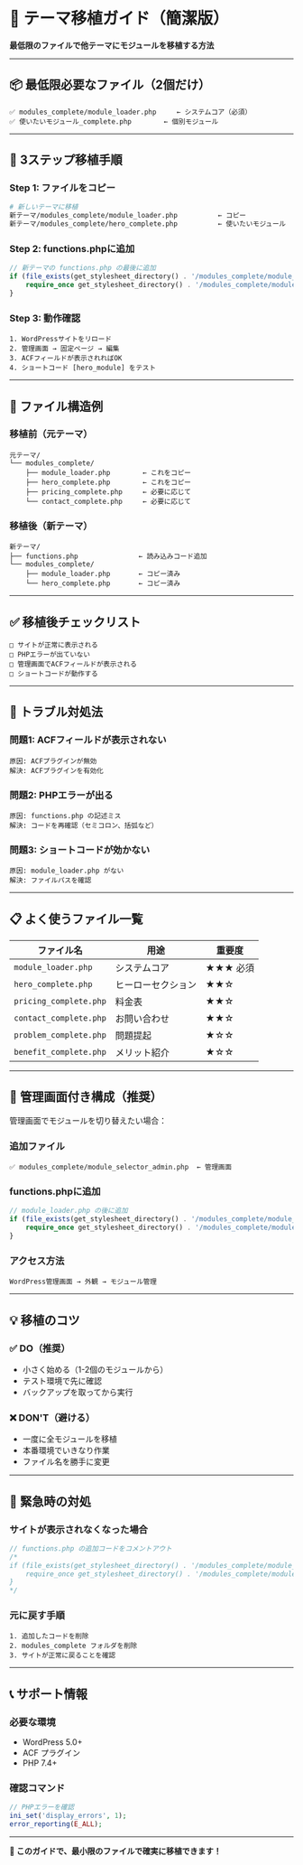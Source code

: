 # 🚀 テーマ移植ガイド（簡潔版）

**最低限のファイルで他テーマにモジュールを移植する方法**

---

## 📦 **最低限必要なファイル（2個だけ）**

```
✅ modules_complete/module_loader.php     ← システムコア（必須）
✅ 使いたいモジュール_complete.php        ← 個別モジュール
```

---

## 🎯 **3ステップ移植手順**

### **Step 1: ファイルをコピー**
```bash
# 新しいテーマに移植
新テーマ/modules_complete/module_loader.php          ← コピー
新テーマ/modules_complete/hero_complete.php          ← 使いたいモジュール
```

### **Step 2: functions.phpに追加**
```php
// 新テーマの functions.php の最後に追加
if (file_exists(get_stylesheet_directory() . '/modules_complete/module_loader.php')) {
    require_once get_stylesheet_directory() . '/modules_complete/module_loader.php';
}
```

### **Step 3: 動作確認**
```
1. WordPressサイトをリロード
2. 管理画面 → 固定ページ → 編集
3. ACFフィールドが表示されればOK
4. ショートコード [hero_module] をテスト
```

---

## 📂 **ファイル構造例**

### **移植前（元テーマ）**
```
元テーマ/
└── modules_complete/
    ├── module_loader.php        ← これをコピー
    ├── hero_complete.php        ← これをコピー  
    ├── pricing_complete.php     ← 必要に応じて
    └── contact_complete.php     ← 必要に応じて
```

### **移植後（新テーマ）**
```
新テーマ/
├── functions.php               ← 読み込みコード追加
└── modules_complete/
    ├── module_loader.php       ← コピー済み
    └── hero_complete.php       ← コピー済み
```

---

## ✅ **移植後チェックリスト**

```
□ サイトが正常に表示される
□ PHPエラーが出ていない
□ 管理画面でACFフィールドが表示される
□ ショートコードが動作する
```

---

## 🔧 **トラブル対処法**

### **問題1: ACFフィールドが表示されない**
```
原因: ACFプラグインが無効
解決: ACFプラグインを有効化
```

### **問題2: PHPエラーが出る**
```
原因: functions.php の記述ミス
解決: コードを再確認（セミコロン、括弧など）
```

### **問題3: ショートコードが効かない**
```
原因: module_loader.php がない
解決: ファイルパスを確認
```

---

## 📋 **よく使うファイル一覧**

| ファイル名 | 用途 | 重要度 |
|-----------|------|--------|
| `module_loader.php` | システムコア | ★★★ 必須 |
| `hero_complete.php` | ヒーローセクション | ★★☆ |
| `pricing_complete.php` | 料金表 | ★★☆ |
| `contact_complete.php` | お問い合わせ | ★★☆ |
| `problem_complete.php` | 問題提起 | ★☆☆ |
| `benefit_complete.php` | メリット紹介 | ★☆☆ |

---

## 🎁 **管理画面付き構成（推奨）**

管理画面でモジュールを切り替えたい場合：

### **追加ファイル**
```
✅ modules_complete/module_selector_admin.php  ← 管理画面
```

### **functions.phpに追加**
```php
// module_loader.php の後に追加
if (file_exists(get_stylesheet_directory() . '/modules_complete/module_selector_admin.php')) {
    require_once get_stylesheet_directory() . '/modules_complete/module_selector_admin.php';
}
```

### **アクセス方法**
```
WordPress管理画面 → 外観 → モジュール管理
```

---

## 💡 **移植のコツ**

### **✅ DO（推奨）**
- 小さく始める（1-2個のモジュールから）
- テスト環境で先に確認
- バックアップを取ってから実行

### **❌ DON'T（避ける）**
- 一度に全モジュールを移植
- 本番環境でいきなり作業
- ファイル名を勝手に変更

---

## 🚨 **緊急時の対処**

### **サイトが表示されなくなった場合**
```php
// functions.php の追加コードをコメントアウト
/*
if (file_exists(get_stylesheet_directory() . '/modules_complete/module_loader.php')) {
    require_once get_stylesheet_directory() . '/modules_complete/module_loader.php';
}
*/
```

### **元に戻す手順**
```
1. 追加したコードを削除
2. modules_complete フォルダを削除
3. サイトが正常に戻ることを確認
```

---

## 📞 **サポート情報**

### **必要な環境**
- WordPress 5.0+
- ACF プラグイン
- PHP 7.4+

### **確認コマンド**
```php
// PHPエラーを確認
ini_set('display_errors', 1);
error_reporting(E_ALL);
```

---

**🎯 このガイドで、最小限のファイルで確実に移植できます！** 